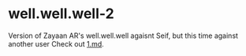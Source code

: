 # well.well.well-2
Version of Zayaan AR's well.well.well agaisnt Seif, but this time against another user
Check out [1.md](1.md).